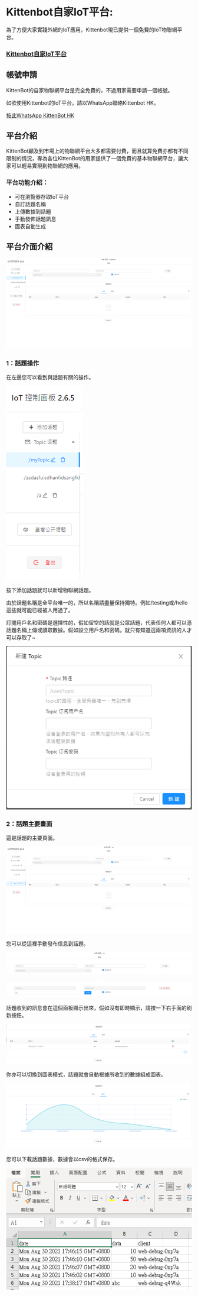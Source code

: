 # Kittenbot自家IoT平台:

為了方便大家實踐外網的IoT應用，Kittenbot現已提供一個免費的IoT物聯網平台。

### [Kittenbot自家IoT平台](https://iot.kittenbot.cn/)

## 帳號申請

KittenBot的自家物聯網平台是完全免費的，不過用家需要申請一個帳號。

如欲使用Kittenbot的IoT平台，請以WhatsApp聯絡Kittenbot HK。

[按此WhatsApp KittenBot HK](https://api.whatsapp.com/send?phone=85296480090&text=你好,我想申請免費Kittenbot物聯網平台登入)

## 平台介紹

KittenBot顧及到市場上的物聯網平台大多都需要付費，而且就算免費亦都有不同限制的情況，專為各位KittenBot的用家提供了一個免費的基本物聯網平台，讓大家可以輕易實現到物聯網的應用。

### 平台功能介紹：

- 可在瀏覽器存取IoT平台
- 自訂話題名稱
- 上傳數據到話題
- 手動發佈話題訊息
- 圖表自動生成

## 平台介面介紹

![](./iotimage/kittenbot_1.png)

### 1：話題操作

在左邊您可以看到與話題有關的操作。

![](./iotimage/kittenbot_2.png)

按下添加話題就可以新增物聯網話題。

由於話題名稱是全平台唯一的，所以名稱請盡量保持獨特。例如/testing或/hello這些就可能已經被人用過了。

訂閱用戶名和密碼是選擇性的，假如留空的話就是公眾話題，代表任何人都可以憑話題名稱上傳或讀取數據。假如設立用戶名和密碼，就只有知道這兩項資訊的人才可以存取了~

![](./iotimage/kittenbot_3.png)

### 2：話題主要畫面

這是話題的主要頁面。

![](./iotimage/kittenbot_4.png)

您可以從這裡手動發布信息到話題。

![](./iotimage/kittenbot_5.png)

![](./iotimage/kittenbot_6.png)

話題收到的訊息會在這個面板顯示出來，假如沒有即時顯示，請按一下右手面的刷新按鈕。

![](./iotimage/kittenbot_7.png)

你亦可以切換到圖表模式，話題就會自動根據所收到的數據組成圖表。

![](./iotimage/kittenbot_8.png)

您可以下載話題數據，數據會以csv的格式保存。

![](./iotimage/kittenbot_9.png)